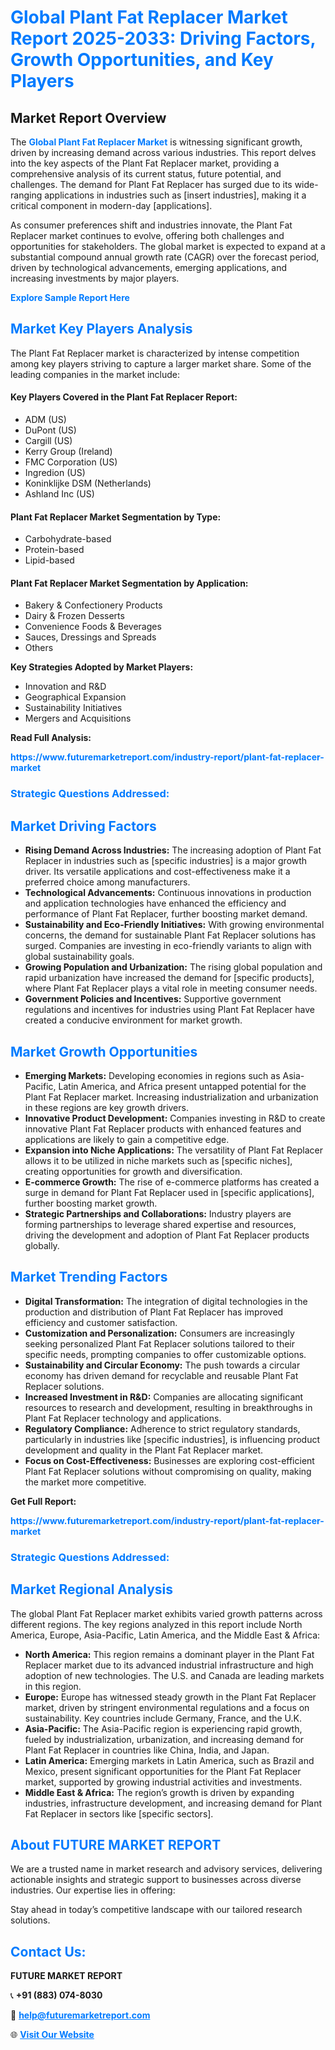 <h1 style="color: #007BFF;">Global Plant Fat Replacer Market Report 2025-2033: Driving Factors, Growth Opportunities, and Key Players</h1>

<section id="overview">
<h2>Market Report Overview</h2>
<p>The <a href="https://www.futuremarketreport.com/industry-report/plant-fat-replacer-market" style="color: #007BFF; text-decoration: none;"><strong>Global Plant Fat Replacer Market</strong></a> is witnessing significant growth, driven by increasing demand across various industries. This report delves into the key aspects of the Plant Fat Replacer market, providing a comprehensive analysis of its current status, future potential, and challenges. The demand for Plant Fat Replacer has surged due to its wide-ranging applications in industries such as [insert industries], making it a critical component in modern-day [applications].</p>
<p>As consumer preferences shift and industries innovate, the Plant Fat Replacer market continues to evolve, offering both challenges and opportunities for stakeholders. The global market is expected to expand at a substantial compound annual growth rate (CAGR) over the forecast period, driven by technological advancements, emerging applications, and increasing investments by major players.</p>
</section>

<section id="overview">
<p><a href="https://www.futuremarketreport.com/request-sample/reportId=53491" style="color: #007BFF; text-decoration: none;"><strong>Explore Sample Report Here</strong></a></p>
</section>

<section id="key-players">
<h2 style="color: #007BFF;">Market Key Players Analysis</h2>
<p>The Plant Fat Replacer market is characterized by intense competition among key players striving to capture a larger market share. Some of the leading companies in the market include:</p>
<h4>Key Players Covered in the Plant Fat Replacer Report:</h4>
<ul><li>ADM (US)</li><li>DuPont (US)</li><li>Cargill (US)</li><li>Kerry Group (Ireland)</li><li>FMC Corporation (US)</li><li>Ingredion (US)</li><li>Koninklijke DSM (Netherlands)</li><li>Ashland Inc (US)</li></ul>
<h4>Plant Fat Replacer Market Segmentation by Type:</h4>
<ul><li>Carbohydrate-based</li><li>Protein-based</li><li>Lipid-based</li></ul>

<h4>Plant Fat Replacer Market Segmentation by Application:</h4>
<ul><li>Bakery &amp; Confectionery Products</li><li>Dairy &amp; Frozen Desserts</li><li>Convenience Foods &amp; Beverages</li><li>Sauces, Dressings and Spreads</li><li>Others</li></ul>
<p><strong>Key Strategies Adopted by Market Players:</strong></p>
<ul>
<li>Innovation and R&D</li>
<li>Geographical Expansion</li>
<li>Sustainability Initiatives</li>
<li>Mergers and Acquisitions</li>
</ul>
</section>

<section>
<p><strong>Read Full Analysis: </strong></p><a href="https://www.futuremarketreport.com/industry-report/plant-fat-replacer-market" style="color: #007BFF; text-decoration: none;"><strong>https://www.futuremarketreport.com/industry-report/plant-fat-replacer-market</strong></a>
<h3 style="color: #007BFF;">Strategic Questions Addressed:</h3>
</section>

<section id="driving-factors">
<h2 style="color: #007BFF;">Market Driving Factors</h2>
<ul>
<li><strong>Rising Demand Across Industries:</strong> The increasing adoption of Plant Fat Replacer in industries such as [specific industries] is a major growth driver. Its versatile applications and cost-effectiveness make it a preferred choice among manufacturers.</li>
<li><strong>Technological Advancements:</strong> Continuous innovations in production and application technologies have enhanced the efficiency and performance of Plant Fat Replacer, further boosting market demand.</li>
<li><strong>Sustainability and Eco-Friendly Initiatives:</strong> With growing environmental concerns, the demand for sustainable Plant Fat Replacer solutions has surged. Companies are investing in eco-friendly variants to align with global sustainability goals.</li>
<li><strong>Growing Population and Urbanization:</strong> The rising global population and rapid urbanization have increased the demand for [specific products], where Plant Fat Replacer plays a vital role in meeting consumer needs.</li>
<li><strong>Government Policies and Incentives:</strong> Supportive government regulations and incentives for industries using Plant Fat Replacer have created a conducive environment for market growth.</li>
</ul>
</section>

<section id="growth-opportunities">
<h2 style="color: #007BFF;">Market Growth Opportunities</h2>
<ul>
<li><strong>Emerging Markets:</strong> Developing economies in regions such as Asia-Pacific, Latin America, and Africa present untapped potential for the Plant Fat Replacer market. Increasing industrialization and urbanization in these regions are key growth drivers.</li>
<li><strong>Innovative Product Development:</strong> Companies investing in R&D to create innovative Plant Fat Replacer products with enhanced features and applications are likely to gain a competitive edge.</li>
<li><strong>Expansion into Niche Applications:</strong> The versatility of Plant Fat Replacer allows it to be utilized in niche markets such as [specific niches], creating opportunities for growth and diversification.</li>
<li><strong>E-commerce Growth:</strong> The rise of e-commerce platforms has created a surge in demand for Plant Fat Replacer used in [specific applications], further boosting market growth.</li>
<li><strong>Strategic Partnerships and Collaborations:</strong> Industry players are forming partnerships to leverage shared expertise and resources, driving the development and adoption of Plant Fat Replacer products globally.</li>
</ul>
</section>

<section id="trending-factors">
<h2 style="color: #007BFF;">Market Trending Factors</h2>
<ul>
<li><strong>Digital Transformation:</strong> The integration of digital technologies in the production and distribution of Plant Fat Replacer has improved efficiency and customer satisfaction.</li>
<li><strong>Customization and Personalization:</strong> Consumers are increasingly seeking personalized Plant Fat Replacer solutions tailored to their specific needs, prompting companies to offer customizable options.</li>
<li><strong>Sustainability and Circular Economy:</strong> The push towards a circular economy has driven demand for recyclable and reusable Plant Fat Replacer solutions.</li>
<li><strong>Increased Investment in R&D:</strong> Companies are allocating significant resources to research and development, resulting in breakthroughs in Plant Fat Replacer technology and applications.</li>
<li><strong>Regulatory Compliance:</strong> Adherence to strict regulatory standards, particularly in industries like [specific industries], is influencing product development and quality in the Plant Fat Replacer market.</li>
<li><strong>Focus on Cost-Effectiveness:</strong> Businesses are exploring cost-efficient Plant Fat Replacer solutions without compromising on quality, making the market more competitive.</li>
</ul>
</section>

<section>
<p><strong>Get Full Report: </strong></p><a href="https://www.futuremarketreport.com/industry-report/plant-fat-replacer-market" style="color: #007BFF; text-decoration: none;"><strong>https://www.futuremarketreport.com/industry-report/plant-fat-replacer-market</strong></a>
<h3 style="color: #007BFF;">Strategic Questions Addressed:</h3>
</section>


<section id="regional-analysis">
<h2 style="color: #007BFF;">Market Regional Analysis</h2>
<p>The global Plant Fat Replacer market exhibits varied growth patterns across different regions. The key regions analyzed in this report include North America, Europe, Asia-Pacific, Latin America, and the Middle East & Africa:</p>
<ul>
<li><strong>North America:</strong> This region remains a dominant player in the Plant Fat Replacer market due to its advanced industrial infrastructure and high adoption of new technologies. The U.S. and Canada are leading markets in this region.</li>
<li><strong>Europe:</strong> Europe has witnessed steady growth in the Plant Fat Replacer market, driven by stringent environmental regulations and a focus on sustainability. Key countries include Germany, France, and the U.K.</li>
<li><strong>Asia-Pacific:</strong> The Asia-Pacific region is experiencing rapid growth, fueled by industrialization, urbanization, and increasing demand for Plant Fat Replacer in countries like China, India, and Japan.</li>
<li><strong>Latin America:</strong> Emerging markets in Latin America, such as Brazil and Mexico, present significant opportunities for the Plant Fat Replacer market, supported by growing industrial activities and investments.</li>
<li><strong>Middle East & Africa:</strong> The region’s growth is driven by expanding industries, infrastructure development, and increasing demand for Plant Fat Replacer in sectors like [specific sectors].</li>
</ul>
</section>

<footer>
<h2 style="color: #007BFF;">About FUTURE MARKET REPORT</h2>
<p>We are a trusted name in market research and advisory services, delivering actionable insights and strategic support to businesses across diverse industries. Our expertise lies in offering:</p>

<p>Stay ahead in today’s competitive landscape with our tailored research solutions.</p>

<h2 style="color: #007BFF;">Contact Us:</h2>
<p><strong>FUTURE MARKET REPORT</strong></p>
<p>📞 <strong>+91 (883) 074-8030</strong></p>
<p>📧 <strong><a href="mailto:help@futuremarketreport.com" style="color: #007BFF;">help@futuremarketreport.com</a></strong></p>
<p>🌐 <strong><a href="https://www.futuremarketreport.com/" style="color: #007BFF;">Visit Our Website</a></strong></p>
</footer>